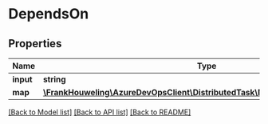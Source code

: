 # DependsOn

## Properties
Name | Type | Description | Notes
------------ | ------------- | ------------- | -------------
**input** | **string** |  | [optional] 
**map** | [**\FrankHouweling\AzureDevOpsClient\DistributedTask\Model\DependencyBinding[]**](DependencyBinding.md) |  | [optional] 

[[Back to Model list]](../README.md#documentation-for-models) [[Back to API list]](../README.md#documentation-for-api-endpoints) [[Back to README]](../README.md)



